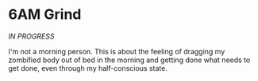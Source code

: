 # 6AM Grind

_IN PROGRESS_

I'm not a morning person. This is about the feeling of dragging my zombified
body out of bed in the morning and getting done what needs to get done, even
through my half-conscious state.
